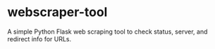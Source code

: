 # webscraper-tool
A simple Python Flask web scraping tool to check status, server, and redirect info for URLs.
